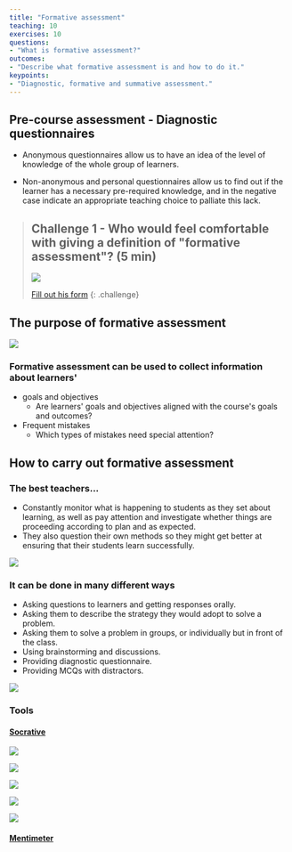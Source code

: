 ```yaml
---
title: "Formative assessment"
teaching: 10
exercises: 10
questions:
- "What is formative assessment?"
outcomes:
- "Describe what formative assessment is and how to do it."
keypoints:
- "Diagnostic, formative and summative assessment."
---
```




## Pre-course assessment - Diagnostic questionnaires

- Anonymous questionnaires allow us to have an idea of the level of knowledge of the whole group of learners.

- Non-anonymous and personal questionnaires allow us to find out if the learner has a necessary pre-required knowledge, and in the negative case indicate an appropriate teaching choice to palliate this lack.



> ## Challenge 1 - Who would feel comfortable with giving a definition of "formative assessment"? (5 min)
>
> ![](../fig/Define_Assessment.png)
>
> [Fill out his form](http://bit.ly/2VZA8Fr)
{: .challenge}

## The purpose of formative assessment

![](../fig/Formative_Summative.png)

### Formative assessment can be used to collect information about learners'
- goals and objectives
  - Are learners' goals and objectives aligned with the course's goals and outcomes?
- Frequent mistakes
  - Which types of mistakes need special attention?
  
  
  
## How to carry out formative assessment

### The best teachers...
- Constantly monitor what is happening to students as they set about learning, as well as pay attention and investigate whether things are proceeding according to plan and as expected.
- They also question their own methods so they might get better at ensuring that their students learn successfully.

![](../fig/Best_Teachers.png)

### It can be done in many different ways
- Asking questions to learners and getting responses orally.
- Asking them to describe the strategy they would adopt to solve a problem.
- Asking them to solve a problem in groups, or individually but in front of the class.
- Using brainstorming and discussions.
- Providing diagnostic questionnaire.
- Providing MCQs with distractors.

![](../fig/Formative_Assessment_Forms.png)

### Tools

#### [Socrative](https://b.socrative.com/)

![](../fig/Socrative1.png)

![](../fig/Socrative2.png)

![](../fig/Socrative3.png)

![](../fig/Socrative4.png)

![](../fig/Socrative5.png)


#### [Mentimeter](https://www.mentimeter.com)



  
  




